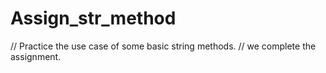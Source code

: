 # Assign_str_method
// Practice the use case of some basic string methods.
// we complete the assignment.